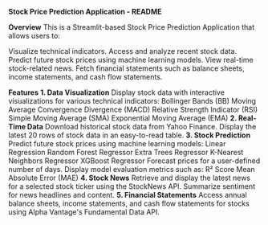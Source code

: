 **Stock Price Prediction Application - README**

**Overview**
This is a Streamlit-based Stock Price Prediction Application that allows users to:

Visualize technical indicators.
Access and analyze recent stock data.
Predict future stock prices using machine learning models.
View real-time stock-related news.
Fetch financial statements such as balance sheets, income statements, and cash flow statements.

**Features**
**1. Data Visualization**
Display stock data with interactive visualizations for various technical indicators:
Bollinger Bands (BB)
Moving Average Convergence Divergence (MACD)
Relative Strength Indicator (RSI)
Simple Moving Average (SMA)
Exponential Moving Average (EMA)
**2. Real-Time Data**
Download historical stock data from Yahoo Finance.
Display the latest 20 rows of stock data in an easy-to-read table.
**3. Stock Prediction**
Predict future stock prices using machine learning models:
Linear Regression
Random Forest Regressor
Extra Trees Regressor
K-Nearest Neighbors Regressor
XGBoost Regressor
Forecast prices for a user-defined number of days.
Display model evaluation metrics such as:
R² Score
Mean Absolute Error (MAE)
**4. Stock News**
Retrieve and display the latest news for a selected stock ticker using the StockNews API.
Summarize sentiment for news headlines and content.
**5. Financial Statements**
Access annual balance sheets, income statements, and cash flow statements for stocks using Alpha Vantage's Fundamental Data API.
